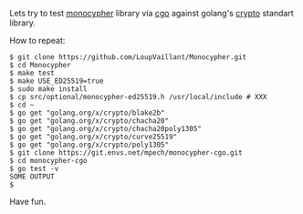 Lets try to test [monocypher](https://monocypher.org/) library
via [cgo](https://golang.org/cmd/cgo/) against
golang's [crypto](https://golang.org/pkg/crypto/) standart library.

How to repeat:
```
$ git clone https://github.com/LoupVaillant/Monocypher.git
$ cd Monocypher
$ make test
$ make USE_ED25519=true
$ sudo make install
$ cp src/optional/monocypher-ed25519.h /usr/local/include # XXX
$ cd ~
$ go get "golang.org/x/crypto/blake2b"
$ go get "golang.org/x/crypto/chacha20"
$ go get "golang.org/x/crypto/chacha20poly1305"
$ go get "golang.org/x/crypto/curve25519"
$ go get "golang.org/x/crypto/poly1305"
$ git clone https://git.envs.net/mpech/monocypher-cgo.git
$ cd monocypher-cgo
$ go test -v
SOME OUTPUT
$

```

Have fun.
